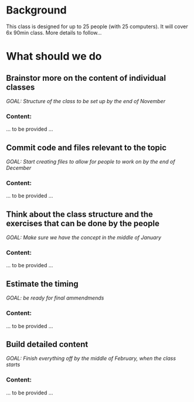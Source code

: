 # Background
This class is designed for up to 25 people (with 25 computers). It will cover 6x 90min class. More details to follow... 

# What should we do
## Brainstor more on the content of individual classes
 *GOAL: Structure of the class to be set up by the end of November*
### Content:
... to be provided ...
## Commit code and files relevant to the topic
  *GOAL: Start creating files to allow for people to work on by the end of December*
### Content:
... to be provided ...
## Think about the class structure and the exercises that can be done by the people
  *GOAL: Make sure we have the concept in the middle of January*
### Content:
... to be provided ...
## Estimate the timing
  *GOAL: be ready for final ammendmends*
### Content:
... to be provided ...
## Build detailed content
  *GOAL: Finish everything off by the middle of February, when the class starts*
### Content:
... to be provided ...
